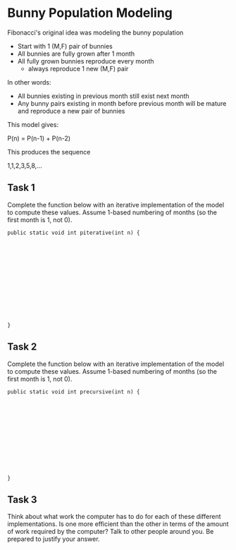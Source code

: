 # Bunny Population Modeling

Fibonacci's original idea was modeling the bunny population
* Start with 1 (M,F) pair of bunnies
* All bunnies are fully grown after 1 month
* All fully grown bunnies reproduce every month
    * always reproduce 1 new (M,F) pair

In other words:
* All bunnies existing in previous month still exist next month
* Any bunny pairs existing in month before previous month will
  be mature and reproduce a new pair of bunnies

This model gives:

P(n) = P(n-1) + P(n-2)

This produces the sequence

1,1,2,3,5,8,...

## Task 1
Complete the function below with an iterative
implementation of the model to compute these
values.  Assume 1-based numbering
of months (so the first month is 1, not 0).

```
public static void int piterative(int n) {














}
```

## Task 2

Complete the function below with an iterative
implementation of the model to compute these
values.  Assume 1-based numbering
of months (so the first month is 1, not 0).

```
public static void int precursive(int n) {













}
```

## Task 3

Think about what work the computer has to do for
each of these different implementations.  Is one
more efficient than the other in terms of the amount
of work required by the computer?  Talk to other people
around you.  Be prepared to justify your answer.

